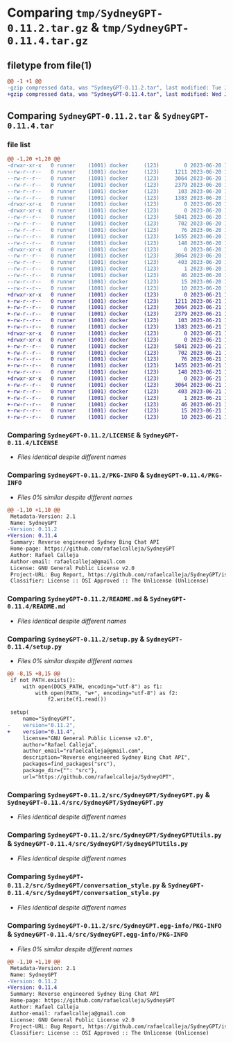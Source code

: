 # Comparing `tmp/SydneyGPT-0.11.2.tar.gz` & `tmp/SydneyGPT-0.11.4.tar.gz`

## filetype from file(1)

```diff
@@ -1 +1 @@
-gzip compressed data, was "SydneyGPT-0.11.2.tar", last modified: Tue Jun 20 11:12:24 2023, max compression
+gzip compressed data, was "SydneyGPT-0.11.4.tar", last modified: Wed Jun 21 16:21:47 2023, max compression
```

## Comparing `SydneyGPT-0.11.2.tar` & `SydneyGPT-0.11.4.tar`

### file list

```diff
@@ -1,20 +1,20 @@
-drwxr-xr-x   0 runner    (1001) docker     (123)        0 2023-06-20 11:12:24.323202 SydneyGPT-0.11.2/
--rw-r--r--   0 runner    (1001) docker     (123)     1211 2023-06-20 11:11:44.000000 SydneyGPT-0.11.2/LICENSE
--rw-r--r--   0 runner    (1001) docker     (123)     3064 2023-06-20 11:12:24.323202 SydneyGPT-0.11.2/PKG-INFO
--rw-r--r--   0 runner    (1001) docker     (123)     2379 2023-06-20 11:11:44.000000 SydneyGPT-0.11.2/README.md
--rw-r--r--   0 runner    (1001) docker     (123)      103 2023-06-20 11:12:24.323202 SydneyGPT-0.11.2/setup.cfg
--rw-r--r--   0 runner    (1001) docker     (123)     1383 2023-06-20 11:11:44.000000 SydneyGPT-0.11.2/setup.py
-drwxr-xr-x   0 runner    (1001) docker     (123)        0 2023-06-20 11:12:24.311201 SydneyGPT-0.11.2/src/
-drwxr-xr-x   0 runner    (1001) docker     (123)        0 2023-06-20 11:12:24.319202 SydneyGPT-0.11.2/src/SydneyGPT/
--rw-r--r--   0 runner    (1001) docker     (123)     5841 2023-06-20 11:11:44.000000 SydneyGPT-0.11.2/src/SydneyGPT/SydneyGPT.py
--rw-r--r--   0 runner    (1001) docker     (123)      702 2023-06-20 11:11:44.000000 SydneyGPT-0.11.2/src/SydneyGPT/SydneyGPTUtils.py
--rw-r--r--   0 runner    (1001) docker     (123)       76 2023-06-20 11:11:44.000000 SydneyGPT-0.11.2/src/SydneyGPT/__init__.py
--rw-r--r--   0 runner    (1001) docker     (123)     1455 2023-06-20 11:11:44.000000 SydneyGPT-0.11.2/src/SydneyGPT/conversation_style.py
--rw-r--r--   0 runner    (1001) docker     (123)      148 2023-06-20 11:11:44.000000 SydneyGPT-0.11.2/src/SydneyGPT/main.py
-drwxr-xr-x   0 runner    (1001) docker     (123)        0 2023-06-20 11:12:24.323202 SydneyGPT-0.11.2/src/SydneyGPT.egg-info/
--rw-r--r--   0 runner    (1001) docker     (123)     3064 2023-06-20 11:12:24.000000 SydneyGPT-0.11.2/src/SydneyGPT.egg-info/PKG-INFO
--rw-r--r--   0 runner    (1001) docker     (123)      403 2023-06-20 11:12:24.000000 SydneyGPT-0.11.2/src/SydneyGPT.egg-info/SOURCES.txt
--rw-r--r--   0 runner    (1001) docker     (123)        1 2023-06-20 11:12:24.000000 SydneyGPT-0.11.2/src/SydneyGPT.egg-info/dependency_links.txt
--rw-r--r--   0 runner    (1001) docker     (123)       46 2023-06-20 11:12:24.000000 SydneyGPT-0.11.2/src/SydneyGPT.egg-info/entry_points.txt
--rw-r--r--   0 runner    (1001) docker     (123)       15 2023-06-20 11:12:24.000000 SydneyGPT-0.11.2/src/SydneyGPT.egg-info/requires.txt
--rw-r--r--   0 runner    (1001) docker     (123)       10 2023-06-20 11:12:24.000000 SydneyGPT-0.11.2/src/SydneyGPT.egg-info/top_level.txt
+drwxr-xr-x   0 runner    (1001) docker     (123)        0 2023-06-21 16:21:47.281443 SydneyGPT-0.11.4/
+-rw-r--r--   0 runner    (1001) docker     (123)     1211 2023-06-21 16:21:19.000000 SydneyGPT-0.11.4/LICENSE
+-rw-r--r--   0 runner    (1001) docker     (123)     3064 2023-06-21 16:21:47.281443 SydneyGPT-0.11.4/PKG-INFO
+-rw-r--r--   0 runner    (1001) docker     (123)     2379 2023-06-21 16:21:19.000000 SydneyGPT-0.11.4/README.md
+-rw-r--r--   0 runner    (1001) docker     (123)      103 2023-06-21 16:21:47.281443 SydneyGPT-0.11.4/setup.cfg
+-rw-r--r--   0 runner    (1001) docker     (123)     1383 2023-06-21 16:21:19.000000 SydneyGPT-0.11.4/setup.py
+drwxr-xr-x   0 runner    (1001) docker     (123)        0 2023-06-21 16:21:47.281443 SydneyGPT-0.11.4/src/
+drwxr-xr-x   0 runner    (1001) docker     (123)        0 2023-06-21 16:21:47.281443 SydneyGPT-0.11.4/src/SydneyGPT/
+-rw-r--r--   0 runner    (1001) docker     (123)     5841 2023-06-21 16:21:19.000000 SydneyGPT-0.11.4/src/SydneyGPT/SydneyGPT.py
+-rw-r--r--   0 runner    (1001) docker     (123)      702 2023-06-21 16:21:19.000000 SydneyGPT-0.11.4/src/SydneyGPT/SydneyGPTUtils.py
+-rw-r--r--   0 runner    (1001) docker     (123)       76 2023-06-21 16:21:19.000000 SydneyGPT-0.11.4/src/SydneyGPT/__init__.py
+-rw-r--r--   0 runner    (1001) docker     (123)     1455 2023-06-21 16:21:19.000000 SydneyGPT-0.11.4/src/SydneyGPT/conversation_style.py
+-rw-r--r--   0 runner    (1001) docker     (123)      148 2023-06-21 16:21:19.000000 SydneyGPT-0.11.4/src/SydneyGPT/main.py
+drwxr-xr-x   0 runner    (1001) docker     (123)        0 2023-06-21 16:21:47.281443 SydneyGPT-0.11.4/src/SydneyGPT.egg-info/
+-rw-r--r--   0 runner    (1001) docker     (123)     3064 2023-06-21 16:21:47.000000 SydneyGPT-0.11.4/src/SydneyGPT.egg-info/PKG-INFO
+-rw-r--r--   0 runner    (1001) docker     (123)      403 2023-06-21 16:21:47.000000 SydneyGPT-0.11.4/src/SydneyGPT.egg-info/SOURCES.txt
+-rw-r--r--   0 runner    (1001) docker     (123)        1 2023-06-21 16:21:47.000000 SydneyGPT-0.11.4/src/SydneyGPT.egg-info/dependency_links.txt
+-rw-r--r--   0 runner    (1001) docker     (123)       46 2023-06-21 16:21:47.000000 SydneyGPT-0.11.4/src/SydneyGPT.egg-info/entry_points.txt
+-rw-r--r--   0 runner    (1001) docker     (123)       15 2023-06-21 16:21:47.000000 SydneyGPT-0.11.4/src/SydneyGPT.egg-info/requires.txt
+-rw-r--r--   0 runner    (1001) docker     (123)       10 2023-06-21 16:21:47.000000 SydneyGPT-0.11.4/src/SydneyGPT.egg-info/top_level.txt
```

### Comparing `SydneyGPT-0.11.2/LICENSE` & `SydneyGPT-0.11.4/LICENSE`

 * *Files identical despite different names*

### Comparing `SydneyGPT-0.11.2/PKG-INFO` & `SydneyGPT-0.11.4/PKG-INFO`

 * *Files 0% similar despite different names*

```diff
@@ -1,10 +1,10 @@
 Metadata-Version: 2.1
 Name: SydneyGPT
-Version: 0.11.2
+Version: 0.11.4
 Summary: Reverse engineered Sydney Bing Chat API
 Home-page: https://github.com/rafaelcalleja/SydneyGPT
 Author: Rafael Calleja
 Author-email: rafaelcalleja@gmail.com
 License: GNU General Public License v2.0
 Project-URL: Bug Report, https://github.com/rafaelcalleja/SydneyGPT/issues/new
 Classifier: License :: OSI Approved :: The Unlicense (Unlicense)
```

### Comparing `SydneyGPT-0.11.2/README.md` & `SydneyGPT-0.11.4/README.md`

 * *Files identical despite different names*

### Comparing `SydneyGPT-0.11.2/setup.py` & `SydneyGPT-0.11.4/setup.py`

 * *Files 0% similar despite different names*

```diff
@@ -8,15 +8,15 @@
 if not PATH.exists():
     with open(DOCS_PATH, encoding="utf-8") as f1:
         with open(PATH, "w+", encoding="utf-8") as f2:
             f2.write(f1.read())
 
 setup(
     name="SydneyGPT",
-    version="0.11.2",
+    version="0.11.4",
     license="GNU General Public License v2.0",
     author="Rafael Calleja",
     author_email="rafaelcalleja@gmail.com",
     description="Reverse engineered Sydney Bing Chat API",
     packages=find_packages("src"),
     package_dir={"": "src"},
     url="https://github.com/rafaelcalleja/SydneyGPT",
```

### Comparing `SydneyGPT-0.11.2/src/SydneyGPT/SydneyGPT.py` & `SydneyGPT-0.11.4/src/SydneyGPT/SydneyGPT.py`

 * *Files identical despite different names*

### Comparing `SydneyGPT-0.11.2/src/SydneyGPT/SydneyGPTUtils.py` & `SydneyGPT-0.11.4/src/SydneyGPT/SydneyGPTUtils.py`

 * *Files identical despite different names*

### Comparing `SydneyGPT-0.11.2/src/SydneyGPT/conversation_style.py` & `SydneyGPT-0.11.4/src/SydneyGPT/conversation_style.py`

 * *Files identical despite different names*

### Comparing `SydneyGPT-0.11.2/src/SydneyGPT.egg-info/PKG-INFO` & `SydneyGPT-0.11.4/src/SydneyGPT.egg-info/PKG-INFO`

 * *Files 0% similar despite different names*

```diff
@@ -1,10 +1,10 @@
 Metadata-Version: 2.1
 Name: SydneyGPT
-Version: 0.11.2
+Version: 0.11.4
 Summary: Reverse engineered Sydney Bing Chat API
 Home-page: https://github.com/rafaelcalleja/SydneyGPT
 Author: Rafael Calleja
 Author-email: rafaelcalleja@gmail.com
 License: GNU General Public License v2.0
 Project-URL: Bug Report, https://github.com/rafaelcalleja/SydneyGPT/issues/new
 Classifier: License :: OSI Approved :: The Unlicense (Unlicense)
```

